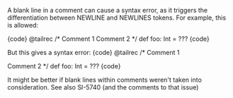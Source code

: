 A blank line in a comment can cause a syntax error, as it triggers the differentiation between NEWLINE and NEWLINES tokens. For example, this is allowed:

{code}
@tailrec
/*
 Comment 1
 Comment 2
 */
def foo: Int = ???
{code}

But this gives a syntax error:
{code}
@tailrec
/*
 Comment 1
 
 Comment 2
*/
def foo: Int = ???
{code}

It might be better if blank lines within comments weren't taken into consideration.
See also SI-5740 (and the comments to that issue)
